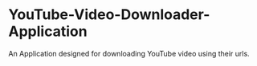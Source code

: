# YouTube-Video-Downloader-Application
An Application designed for downloading YouTube video using their urls.
